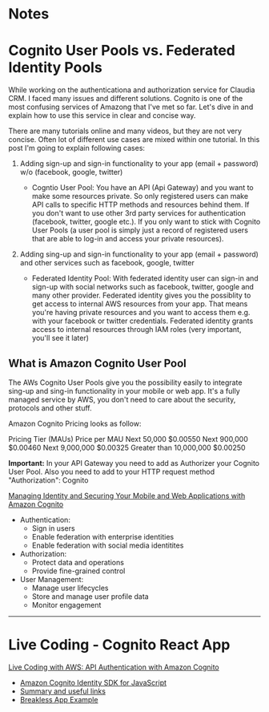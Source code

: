 # Notes

# Cognito User Pools vs. Federated Identity Pools

While working on the authenticationa and authorization service for Claudia CRM. I faced many issues and different solutions. Cognito is one of the most confusing services of Amazong that I've met so far. Let's dive in and explain how to use this service in clear and concise way.

There are many tutorials online and many videos, but they are not very concise. Often lot of different use cases are mixed within one tutorial. In this post I'm going to explain following cases:

1. Adding sign-up and sign-in functionality to your app (email + password) w/o (facebook, google, twitter)
    + Cogntio User Pool: You have an API (Api Gateway) and you want to make some resources private. So only registered users can make API calls to specific HTTP methods and resources behind them. If you don't want to use other 3rd party services for authentication (facebook, twitter, google etc.). If you only want to stick with Cognito User Pools (a user pool is simply just a record of registered users that are able to log-in and access your private resources). 

2. Adding sing-up and sign-in functionality to your app (email + password) and other services such as facebook, google, twitter
    + Federated Identity Pool: With federated identity user can sign-in and sign-up with social networks such as facebook, twitter, google and many other provider. Federated identity gives you the possiblity to get access to internal AWS resources from your app. That means you're having private resources and you want to access them e.g. with your facebook or twitter credentials. Federated identity grants access to internal resources through IAM roles (very important, you'll see it later)

## What is Amazon Cognito User Pool

The AWs Cognito User Pools give you the possibility easily to integrate sing-up and sing-in functionality in your mobile or web app. It's a fully managed service by AWS, you don't need to care about the security, protocols and other stuff. 

Amazon Cognito Pricing looks as follow:

Pricing Tier (MAUs)	Price per MAU
Next 50,000	$0.00550
Next 900,000	$0.00460
Next 9,000,000	$0.00325
Greater than 10,000,000	$0.00250


**Important:** In your API Gateway you need to add as Authorizer your Cognito User Pool. Also you need to add to your HTTP request method "Authorization": Cognito 
    







[Managing Identity and Securing Your Mobile and Web Applications with Amazon Cognito](https://www.youtube.com/watch?v=ruo-1XT9xVU)

* Authentication: 
    + Sign in users
    + Enable federation with enterprise identities
    + Enable federation with social media identitites
* Authorization:
    + Protect data and operations
    + Provide fine-grained control
* User Management:
    + Manage user lifecycles
    + Store and manage user profile data
    + Monitor engagement



---

# Live Coding - Cognito React App

[Live Coding with AWS: API Authentication with Amazon Cognito](https://www.youtube.com/watch?v=TowcW1aTDqE&t=5913s)



* [Amazon Cognito Identity SDK for JavaScript](https://github.com/aws/aws-amplify/tree/master/packages/amazon-cognito-identity-js)
* [Summary and useful links](https://gist.github.com/jfaerman/abc31d2fefca6701e87a9e3a9e885c18)
* [Breakless App Example](https://github.com/jfaerman/breakless)
